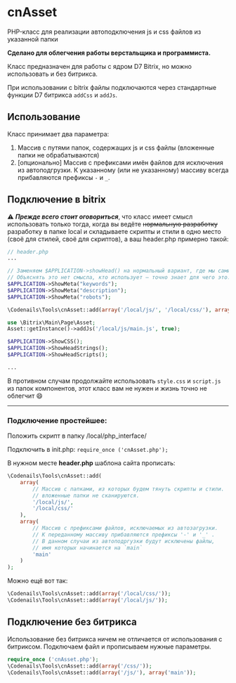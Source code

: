 # cnAsset
PHP-класс для реализации автоподключения js и css файлов из указанной папки

**Сделано для облегчения работы верстальщика и программиста.**

Класс предназначен для работы с ядром D7 Bitrix, но можно использовать и без битрикса.

При использовании с bitrix файлы подключаются через стандартные функции D7 битрикса `addCss` и `addJs`.



## Использование

Класс принимает два параметра:
1. Массив с путями папок, содержащих js и css файлы (вложенные папки не обрабатываются)
2. [опционально] Массив с префиксами имён файлов для исключения из автоподгрузки. К указанному (или не указанному) массиву всегда прибавляются префиксы `-` и `_`.

## Подключение в bitrix

:warning: ***Прежде всего стоит оговориться***, что класс имеет смысл использовать только тогда, когда вы ведёте ~~нормальную разработку~~ разработку в папке local и складываете скрипты и стили в одно место (своё для стилей, своё для скриптов), а ваш header.php примерно такой:
```php
// header.php
...

// Заменяем $APPLICATION->showHead() на нормальный вариант, где мы сами можем управлять порядком вывода данных.
// Объяснять это нет смысла, кто использует — точно знает для чего это.
$APPLICATION->ShowMeta("keywords");
$APPLICATION->ShowMeta("description");
$APPLICATION->ShowMeta("robots");

\Codenails\Tools\cnAsset::add(array('/local/js/', '/local/css/'), array('main'));

use \Bitrix\Main\Page\Asset;
Asset::getInstance()->addJs('/local/js/main.js', true);

$APPLICATION->ShowCSS();
$APPLICATION->ShowHeadStrings();
$APPLICATION->ShowHeadScripts();

...

```

В противном случам продолжайте использовать `style.css` и `script.js` из папок компонентов, этот класс вам не нужен и жизнь точно не облегчит :smile:

-------------------

### Подключение простейшее:
Положить скрипт в папку /local/php_interface/

Подключить в init.php: `require_once ('cnAsset.php');`

В нужном месте **header.php** шаблона сайта прописать:
```php
\Codenails\Tools\cnAsset::add(
	array(
		// Массив с папками, из которых будем тянуть скрипты и стили.
		// вложенные папки не сканируются.
		'/local/js/', 
		'/local/css/'
	), 
	array(
		// Массив с префиксами файлов, исключаемых из автозагрузки.
		// К переданному массиву прибавляются префиксы '-' и '_' .
		// В данном случаи из автоподргузки будут исключены файлы, 
		// имя которых начинается на `main`
		'main'
	)
);
```

Можно ещё вот так:
```php
\Codenails\Tools\cnAsset::add(array('/local/css/'));
\Codenails\Tools\cnAsset::add(array('/local/js/'));
```


## Подключение без битрикса

Использование без битрикса ничем не отличается от использования с битриксом. Подключаем файл и прописываем нужные параметры. 
```php
require_once ('cnAsset.php');
\Codenails\Tools\cnAsset::add(array('/css/'));
\Codenails\Tools\cnAsset::add(array('/js/'), array('main'));
```
